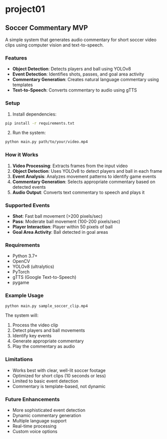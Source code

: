 # project01

## Soccer Commentary MVP

A simple system that generates audio commentary for short soccer video clips using computer vision and text-to-speech.

### Features

- **Object Detection**: Detects players and ball using YOLOv8
- **Event Detection**: Identifies shots, passes, and goal area activity
- **Commentary Generation**: Creates natural language commentary using templates
- **Text-to-Speech**: Converts commentary to audio using gTTS

### Setup

1. Install dependencies:
```bash
pip install -r requirements.txt
```

2. Run the system:
```bash
python main.py path/to/your/video.mp4
```

### How it Works

1. **Video Processing**: Extracts frames from the input video
2. **Object Detection**: Uses YOLOv8 to detect players and ball in each frame
3. **Event Analysis**: Analyzes movement patterns to identify game events
4. **Commentary Generation**: Selects appropriate commentary based on detected events
5. **Audio Output**: Converts text commentary to speech and plays it

### Supported Events

- **Shot**: Fast ball movement (>200 pixels/sec)
- **Pass**: Moderate ball movement (100-200 pixels/sec)  
- **Player Interaction**: Player within 50 pixels of ball
- **Goal Area Activity**: Ball detected in goal areas

### Requirements

- Python 3.7+
- OpenCV
- YOLOv8 (ultralytics)
- PyTorch
- gTTS (Google Text-to-Speech)
- pygame

### Example Usage

```bash
python main.py sample_soccer_clip.mp4
```

The system will:
1. Process the video clip
2. Detect players and ball movements
3. Identify key events
4. Generate appropriate commentary
5. Play the commentary as audio

### Limitations

- Works best with clear, well-lit soccer footage
- Optimized for short clips (10 seconds or less)
- Limited to basic event detection
- Commentary is template-based, not dynamic

### Future Enhancements

- More sophisticated event detection
- Dynamic commentary generation
- Multiple language support
- Real-time processing
- Custom voice options
